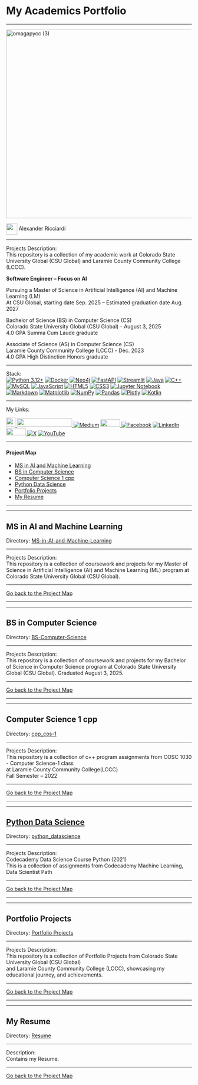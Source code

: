 # My Academics Portfolio 
---

<img width="2048" height="512" alt="omagapycc (3)" src="https://github.com/user-attachments/assets/dd6e628e-5210-474a-8033-678851bb0d67" />

<img width="30" height="30" align="center" src="https://github.com/user-attachments/assets/a8e0ea66-5d8f-43b3-8fff-2c3d74d57f53"> Alexander Ricciardi 

---


Projects Description:  
This repository is a collection of my academic work at Colorado State University Global (CSU Global) and Laramie County Community College (LCCC).

**Software Engineer – Focus on AI**  

Pursuing a Master of Science in Artificial Intelligence (AI) and Machine Learning (LM)   
At CSU Global, starting date Sep. 2025 – Estimated graduation date Aug. 2027

Bachelor of Science (BS) in Computer Science (CS)  
Colorado State University Global (CSU Global) - August 3, 2025   
4.0 GPA Summa Cum Laude graduate  

Associate of Science (AS) in Computer Science (CS)   
Laramie County Community College (LCCC) - Dec. 2023  
4.0 GPA High Distinction Honors graduate  

---

Stack:  
[![Python 3.12+](https://img.shields.io/badge/python-3.12+-blue.svg)](https://www.python.org/downloads/)
[![Docker](https://img.shields.io/badge/docker-%230db7ed.svg?style=flat&logo=docker&logoColor=white)](https://www.docker.com/)
[![Neo4j](https://img.shields.io/badge/Neo4j-008CC1?style=flat&logo=neo4j&logoColor=white)](https://neo4j.com/)
[![FastAPI](https://img.shields.io/badge/FastAPI-005571?style=flat&logo=fastapi)](https://fastapi.tiangolo.com/)
[![Streamlit](https://img.shields.io/badge/Streamlit-FF4B4B?style=flat&logo=streamlit&logoColor=white)](https://streamlit.io/)
[![Java](https://img.shields.io/badge/java-%23ED8B00.svg?style=flat&logo=openjdk&logoColor=white)](https://www.java.com/)
[![C++](https://img.shields.io/badge/c++-%2300599C.svg?style=flat&logo=c%2B%2B&logoColor=white)](https://isocpp.org/)
[![MySQL](https://img.shields.io/badge/MySQL-005C84?style=flat&logo=mysql&logoColor=white)](https://www.mysql.com/)
[![JavaScript](https://img.shields.io/badge/javascript-%23323330.svg?style=flat&logo=javascript&logoColor=%23F7DF1E)](https://developer.mozilla.org/en-US/docs/Web/JavaScript)
[![HTML5](https://img.shields.io/badge/html5-%23E34F26.svg?style=flat&logo=html5&logoColor=white)](https://developer.mozilla.org/en-US/docs/Glossary/HTML5)
[![CSS3](https://img.shields.io/badge/css3-%231572B6.svg?style=flat&logo=css3&logoColor=white)](https://developer.mozilla.org/en-US/docs/Web/CSS)
[![Jupyter Notebook](https://img.shields.io/badge/jupyter-%23FA0F00.svg?style=flat&logo=jupyter&logoColor=white)](https://jupyter.org/)
[![Markdown](https://img.shields.io/badge/markdown-%23000000.svg?style=flat&logo=markdown&logoColor=white)](https://www.markdownguide.org/)
[![Matplotlib](https://img.shields.io/badge/Matplotlib-%23ffffff.svg?style=flat&logo=Matplotlib&logoColor=black)](https://matplotlib.org/)
[![NumPy](https://img.shields.io/badge/numpy-%23013243.svg?style=flat&logo=numpy&logoColor=white)](https://numpy.org/)
[![Pandas](https://img.shields.io/badge/pandas-%23150458.svg?style=flat&logo=pandas&logoColor=white)](https://pandas.pydata.org/)
[![Plotly](https://img.shields.io/badge/Plotly-%233F4F75.svg?style=flat&logo=plotly&logoColor=white)](https://plotly.com/)
[![Kotlin](https://img.shields.io/badge/Kotlin-B125EA?style=flat&logo=kotlin&logoColor=white)](https://kotlinlang.org/)

---

My Links:   

<i><a href="https://www.alexomegapy.com" target="_blank"><img width="25" height="25" src="https://github.com/user-attachments/assets/a8e0ea66-5d8f-43b3-8fff-2c3d74d57f53"></i>
<i><a href="https://www.alexomegapy.com" target="_blank"><img width="150" height="23" src="https://github.com/user-attachments/assets/caa139ba-6b78-403f-902b-84450ff4d563"></i>
[![Medium](https://img.shields.io/badge/Medium-12100E?style=for-the-badge&logo=medium&logoColor=whit)](https://medium.com/@alex.omegapy)
<i><a href="https://dev.to/alex_ricciardi" target="_blank"><img width="53" height="20" src="https://github.com/user-attachments/assets/3dee9933-d8c9-4a38-b32e-b7a3c55e7e97"></i>
[![Facebook](https://img.shields.io/badge/Facebook-%231877F2.svg?logo=Facebook&logoColor=white)](https://www.facebook.com/profile.php?id=100089638857137)
[![LinkedIn](https://img.shields.io/badge/LinkedIn-%230077B5.svg?logo=linkedin&logoColor=white)](https://linkedin.com/in/alex-ricciardi)
<i><a href="https://www.threads.net/@alexomegapy?hl=en" target="_blank"><img width="53" height="20" src="https://github.com/user-attachments/assets/58c9e833-4501-42e4-b4fe-39ffafba99b2"></i>
[![X](https://img.shields.io/badge/X-black.svg?logo=X&logoColor=white)](https://x.com/AlexOmegapy)
[![YouTube](https://img.shields.io/badge/YouTube-%23FF0000.svg?logo=YouTube&logoColor=white)](https://www.youtube.com/channel/UC4rMaQ7sqywMZkfS1xGh2AA)    

---

#### Project Map
- [MS in AI and Machine Learning](#ms-in-ai-and-machine-learning)
- [BS in Computer Science](#bs-in-computer-science)
- [Computer Science 1 cpp](#computer-science-1-cpp)  
- [Python Data Science](#python-data-science)
- [Portfolio Projects](#portfolio-projects)
- [My Resume](#my-resume)

---
---

## MS in AI and Machine Learning
Directory: [MS-in-AI-and-Machine-Learning](https://github.com/Omegapy/My-Academics-Portfolio/tree/main/MS-in-AI-Machine-and-Learning)  

---

Projects Description:   
This repository is a collection of coursework and projects for my Master of Science in Artificial Intelligence (AI) and Machine Learning (ML) program at Colorado State University Global (CSU Global).

---

[Go back to the Project Map](#project-map)

---
---

## BS in Computer Science
Directory: [BS-Computer-Science](https://github.com/Omegapy/My-Academics-Portfolio/tree/main/BS-Computer-Science)  

---

Projects Description:   
This repository is a collection of coursework and projects for my Bachelor of Science in Computer Science program at Colorado State University Global (CSU Global). Graduated August 3, 2025.

---

[Go back to the Project Map](#project-map)

---
---

## Computer Science 1 cpp
Directory: [cpp_cos-1](https://github.com/Omegapy/My-Academics-Portfolio/tree/main/cpp_cos-1)  

---

Projects Description:   
This repository is a collection of c++ program assignments from COSC 1030 - Computer Science-1 class   
at Laramie County Community College(LCCC)  
Fall Semester – 2022

---

[Go back to the Project Map](#project-map)

---
---

## [Python Data Science](https://github.com/Omegapy/My-Academics-Portfolio/tree/main/python_datascience)    
Directory: [python_datascience](https://github.com/Omegapy/My-Academics-Portfolio/tree/main/python_datascience)  

---

Projects Description:   
Codecademy Data Science Course Python (2021)  
This is a collection of assignments from Codecademy Machine Learning, Data Scientist Path  

---

[Go back to the Project Map](#project-map)

---
---

## Portfolio Projects
Directory: [Portfolio Projects](https://github.com/Omegapy/My-Academics-Portfolio/tree/main/Portfolio-Projects)

-----------------------------------------------------------------------------------------------------------------------------

Projects Description:   
This repository is a collection of Portfolio Projects from Colorado State University Global (CSU Global)  
and Laramie County Community College (LCCC), showcasing my educational journey, and achievements.

---

[Go back to the Project Map](#project-map)

---
---

## My Resume
Directory: [Resume](https://github.com/Omegapy/My-Academics-Portfolio/tree/main/Resume) 

---

Description:   
Contains my Resume.

---

[Go back to the Project Map](#project-map)





